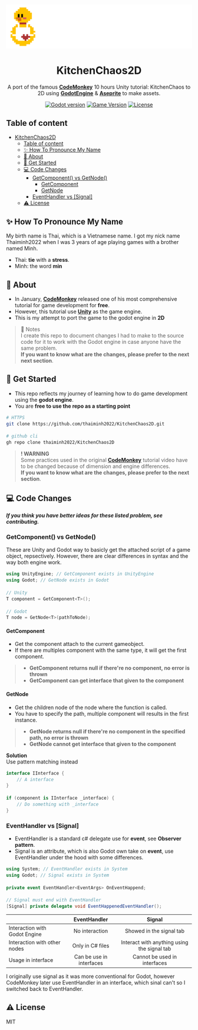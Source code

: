 <div align="center">

![Banner](./banner_nobackground.png "KitchenChaos2D")

<a name="readme-top"></a>

# KitchenChaos2D

A port of the famous [**CodeMonkey**][CodeMonkey] 10 hours Unity tutorial: KitchenChaos to 2D using [**GodotEngine**][godot_engine] & [**Aseprite**][aseprite_url] to make assets.

[![Godot version][godot_version_img]][godot_engine]
[![Game Version][game_version_img]][release_page]
[![License][repo_license_img]][repo_license_url]

</div>

## Table of content

- [KitchenChaos2D](#kitchenchaos2d)
  - [Table of content](#table-of-content)
  - [✨ How To Pronounce My Name](#-how-to-pronounce-my-name)
  - [📰 About](#-about)
  - [🔰 Get Started](#-get-started)
  - [💻 Code Changes](#-code-changes)
    - [GetComponent() vs GetNode()](#getcomponent-vs-getnode)
      - [GetComponent](#getcomponent)
      - [GetNode](#getnode)
    - [EventHandler vs \[Signal\]](#eventhandler-vs-signal)
  - [⚠️ License](#️-license)

## ✨ How To Pronounce My Name

My birth name is Thai, which is a Vietnamese name. I got my nick name Thaiminh2022 when I was 3 years of age playing games with a brother named Minh.

- Thai: **tie** with a **stress**.
- Minh: the word **min**

## 📰 About

- In January, [**CodeMonkey**][CodeMonkey] released one of his most comprehensive tutorial for game development for **free**.
- However, this tutorial use [**Unity**][unity_engine] as the game engine.
- This is my attempt to port the game to the godot engine in **2D**

> 📝 Notes </br>
> I create this repo to document changes I had to make to the source code for it to work with the Godot engine in case anyone have the same problem. </br>
>**If you want to know what are the changes, please prefer to the next next section**.

## 🔰 Get Started

- This repo reflects my journey of learning how to do game development using the **godot engine**.
- You are **free to use the repo as a starting point**

```bash
# HTTPS
git clone https://github.com/thaiminh2022/KitchenChaos2D.git

# github cli
gh repo clone thaiminh2022/KitchenChaos2D
```

> **! WARNING** </br>
> Some practices used in the original [**CodeMonkey**][CodeMonkey] tutorial video have to be changed because of dimension and engine differences. </br>
> **If you want to know what are the changes, please prefer to the next section**.

## 💻 Code Changes

***If you think you have better ideas for these listed problem, see contributing.***

### GetComponent() vs GetNode()

These are Unity and Godot way to basicly get the attached script of a game object, repsectively. However, there are clear differences in syntax and the way both engine work.

```cs
using UnityEngine; // GetComponent exists in UnityEngine
using Godot; // GetNode exists in Godot

// Unity
T component = GetComponent<T>();

// Godot
T node = GetNode<T>(pathToNode);
```

#### GetComponent

- Get the component attach to the current gameobject.
- If there are multiples component with the same type, it will get the first component.

> - **GetComponent returns null if there're no component, no error is thrown**
> - **GetComponent can get interface  that given to the component**

#### GetNode

- Get the children node of the node where the function is called.
- You have to specify the path, multiple component will results in the first instance.

> - **GetNode returns null if there're no component in the specified path, no error is thrown**
> - **GetNode cannot get interface  that given to the component**

**Solution** </br>
Use pattern matching instead

```cs
interface IInterface {
    // A interface
}

if (component is IInterface _interface) {
    // Do something with _interface
}
```

### EventHandler vs [Signal]

- EventHandler is a standard c# delegate use for **event**, see **Observer pattern**.
- Signal is an attribute, which is also Godot own take on **event**, use EventHandler under the hood with some differences.

```csharp
using System; // EventHandler exists in System
using Godot; // Signal exists in System  

private event EventHandler<EventArgs> OnEventHappend;

// Signal must end with EventHandler
[Signal] private delegate void EventHappenedEventHandler();
```

|   |      EventHandler      |  Signal |
|----------|:-------------:|:------:|
| Interaction with Godot Engine|  No interaction | Showed in the signal tab |
| Interaction with other nodes |    Only in C# files   |   Interact with anything using the signal tab |
| Usage in interface | Can be use in interfaces |    Cannot be used in interfaces |

I originally use signal as it was more conventional for Godot, however CodeMonkey later use EventHandler in an interface, which sinal can't so I switched back to EventHandler. </br>

## ⚠️ License

MIT

<!-- Game links -->
[godot_version_img]: https://img.shields.io/badge/Godot-4.2+-00ADD8?style=for-the-badge&logo=godotengine
[release_page]: https://github.com/thaiminh2022/kitchenchaos2d/releases
[game_version_img]: https://img.shields.io/badge/Version-0.1Beta-success?style=for-the-badge&logo=none

<!-- Author links -->

<!-- Others -->
[godot_engine]: https://godotengine.org
[unity_engine]: https://unity.com
[aseprite_url]: https://aseprite.org
[CodeMonkey]: https://youtube.com/@CodeMonkeyUnity

[repo_license_img]: https://img.shields.io/badge/LICENSE-MIT-yellow?style=for-the-badge&logo=none
[repo_license_url]: ./LICENSE
